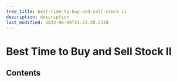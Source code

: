 ```yaml
---
tree_title: best-time-to-buy-and-sell-stock-ii
description: description
last_modified: 2022-06-09T21:23:28.2328
---
```


# Best Time to Buy and Sell Stock II

## Contents

